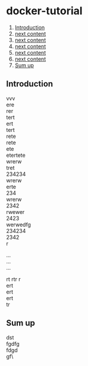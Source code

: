 # docker-tutorial

1. [Introduction](#introduction)
2. [next content]()
3. [next content]()
4. [next content]()
5. [next content]()
6. [next content]()
7. [Sum up](#sum-up)


## Introduction






vvv\
ere\
rer\
tert\
ert\
tert\
rete\
rete\
ete\
etertete\
wrerw\
tret\
234234\
wrerw\
erte\
234\
wrerw\
2342\
rwewer\
2423\
werwedfg\
234234\
2342\
r

...   
...   
...  

rt
rtr
r\
ert\
ert\
ert\
tr

## Sum up

dst\
fgdfg\
fdgd\
gf\